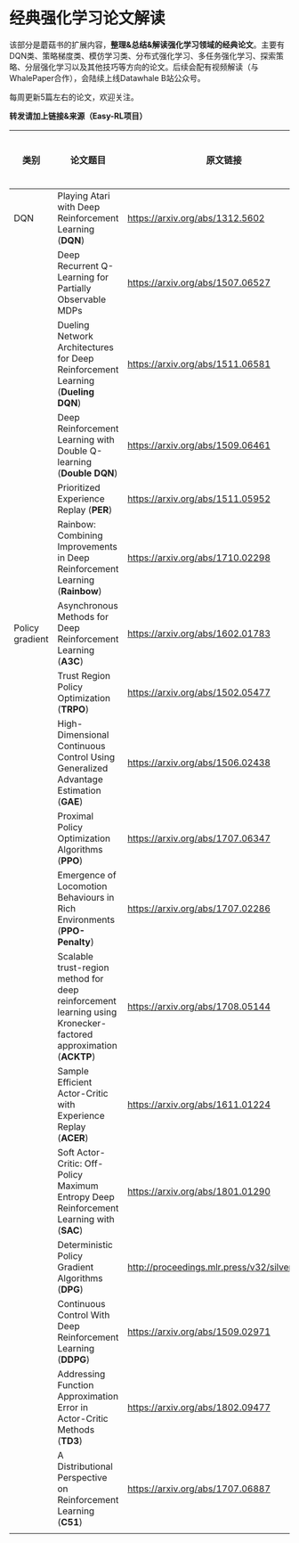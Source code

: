 # 经典强化学习论文解读

该部分是蘑菇书的扩展内容，**整理&总结&解读强化学习领域的经典论文**。主要有DQN类、策略梯度类、模仿学习类、分布式强化学习、多任务强化学习、探索策略、分层强化学习以及其他技巧等方向的论文。后续会配有视频解读（与WhalePaper合作），会陆续上线Datawhale B站公众号。

每周更新5篇左右的论文，欢迎关注。

**转发请加上链接&来源（Easy-RL项目）**

| 类别            | 论文题目                                                     | 原文链接                                      | 视频解读 |
| --------------- | ------------------------------------------------------------ | --------------------------------------------- | -------------------- |
| DQN             | Playing Atari with Deep Reinforcement Learning (**DQN**)               | https://arxiv.org/abs/1312.5602               |                      |
|                 | Deep Recurrent Q-Learning for Partially Observable MDPs      | https://arxiv.org/abs/1507.06527              |                      |
|                 | Dueling Network Architectures for Deep Reinforcement Learning (**Dueling DQN**) | https://arxiv.org/abs/1511.06581              |                      |
|                 | Deep Reinforcement Learning with Double Q-learning (**Double DQN**) | https://arxiv.org/abs/1509.06461              |                      |
|                 | Prioritized Experience Replay (**PER**)                      | https://arxiv.org/abs/1511.05952              |                      |
|                 | Rainbow: Combining Improvements in Deep Reinforcement Learning (**Rainbow**) | https://arxiv.org/abs/1710.02298              |                      |
| Policy gradient | Asynchronous Methods for Deep Reinforcement Learning (**A3C**) | https://arxiv.org/abs/1602.01783              |                      |
|                 | Trust Region Policy Optimization (**TRPO**)                  | https://arxiv.org/abs/1502.05477              |                      |
|                 | High-Dimensional Continuous Control Using Generalized Advantage Estimation (**GAE**) | https://arxiv.org/abs/1506.02438              |                      |
|                 | Proximal Policy Optimization Algorithms (**PPO**)            | https://arxiv.org/abs/1707.06347              |                      |
|                 | Emergence of Locomotion Behaviours in Rich Environments (**PPO-Penalty**) | https://arxiv.org/abs/1707.02286              |                      |
|                 | Scalable trust-region method for deep reinforcement learning using Kronecker-factored approximation (**ACKTP**) | https://arxiv.org/abs/1708.05144              |                      |
|                 | Sample Efficient Actor-Critic with Experience Replay (**ACER**) | https://arxiv.org/abs/1611.01224              |                      |
|                 | Soft Actor-Critic: Off-Policy Maximum Entropy Deep Reinforcement Learning with (**SAC**) | https://arxiv.org/abs/1801.01290              |                      |
|                 | Deterministic Policy Gradient Algorithms (**DPG**)           | http://proceedings.mlr.press/v32/silver14.pdf |                      |
|                 | Continuous Control With Deep Reinforcement Learning (**DDPG**) | https://arxiv.org/abs/1509.02971              |                      |
|                 | Addressing Function Approximation Error in Actor-Critic Methods (**TD3**) | https://arxiv.org/abs/1802.09477              |                      |
|                 | A Distributional Perspective on Reinforcement Learning (**C51**) | https://arxiv.org/abs/1707.06887              |                      |
|                 |                                                              |                                               |                      |

